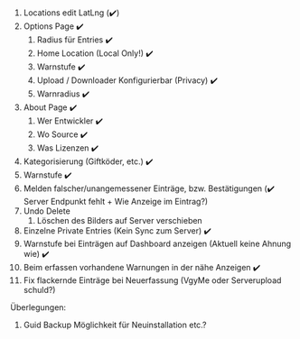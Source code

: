 1. Locations edit LatLng (✔️)
2. Options Page ✔️
   1. Radius für Entries ✔️
   2. Home Location (Local Only!) ✔️
   3. Warnstufe ✔️
   4. Upload / Downloader Konfigurierbar (Privacy) ✔️
   5. Warnradius ✔️
3. About Page ✔️
   1. Wer Entwickler ✔️
   2. Wo Source ✔️
   3. Was Lizenzen ✔️
4. Kategorisierung (Giftköder, etc.) ✔️
5. Warnstufe ✔️
6. Melden falscher/unangemessener Einträge, bzw. Bestätigungen (✔️ Server Endpunkt fehlt + Wie Anzeige im Eintrag?)
7. Undo Delete
   1. Löschen des Bilders auf Server verschieben
8. Einzelne Private Entries (Kein Sync zum Server) ✔️
9. Warnstufe bei Einträgen auf Dashboard anzeigen (Aktuell keine Ahnung wie) ✔️
10. Beim erfassen vorhandene Warnungen in der nähe Anzeigen ✔️
11. Fix flackernde Einträge bei Neuerfassung (VgyMe oder Serverupload schuld?)


Überlegungen:
1. Guid Backup Möglichkeit für Neuinstallation etc.?
